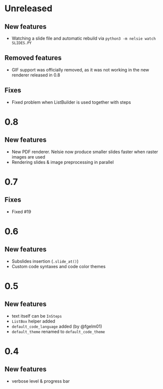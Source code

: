 # Unreleased

## New features

* Watching a slide file and automatic rebuild via `python3 -m nelsie watch SLIDES.PY`

## Removed features

* GIF support was officially removed, as it was not working in the new renderer released in 0.8

## Fixes

* Fixed problem when ListBuilder is used together with steps


# 0.8

## New features

* New PDF renderer. Nelsie now produce smaller slides faster when raster images are used
* Rendering slides & image preprocessing in parallel


# 0.7

## Fixes

* Fixed #19


# 0.6

## New features

* Subslides insertion (`.slide_at()`)
* Custom code syntaxes and code color themes


# 0.5

## New features

* text itself can be `InSteps`
* `ListBox` helper added
* `default_code_language` added (by @fgelm01)
* `default_theme` renamed to `default_code_theme`


# 0.4

## New features

* verbose level & progress bar
